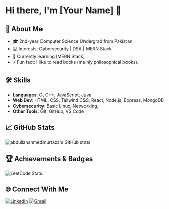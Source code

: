 # Hi there, I'm [Your Name] 👋

## 🚀 About Me
- 🎓 2nd-year Computer Science Undergrad from Pakistan
- 💻 Interests: Cybersecurity | DSA | MERN Stack
- 🌱 Currently learning [MERN Stack]
- ⚡ Fun fact: I like to read books (mainly philosophical books).

## 🛠️ Skills
- **Languages**: C, C++, JavaScript, Java
- **Web Dev**: HTML, CSS, Tailwind CSS, React, Node.js, Express, MongoDB
- **Cybersecurity**: Basic Linux, Networking,
- **Other Tools**: Git, GitHub, VS Code

## 📈 GitHub Stats
![abdullahahmedmurtaza's GitHub stats](https://github-readme-stats.vercel.app/api?username=abdullahahmedmurtaza&show_icons=true&theme=tokyonight)

## 🏆 Achievements & Badges
![LeetCode Stats](https://leetcard.jacoblin.cool/abdullahahmedmurtaza)

## 🌐 Connect With Me
[![LinkedIn](https://img.shields.io/badge/LinkedIn-blue?style=flat-square&logo=linkedin)](https://linkedin.com/in/abdullah-ahmed-murtaza)
[![Gmail](https://img.shields.io/badge/Gmail-D14836?style=flat-square&logo=gmail&logoColor=white)](mailto:abdullah.ahmed.murtaza2004@gmail.com)

